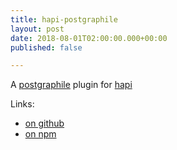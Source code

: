```yaml
---
title: hapi-postgraphile
layout: post
date: 2018-08-01T02:00:00.000+00:00
published: false

---
```

A [postgraphile](https://www.graphile.org/postgraphile/) plugin for [hapi](https://hapijs.com/)

Links:

- [on github](https://github.com/mshick/hapi-postgraphile/)
- [on npm](https://www.npmjs.com/package/hapi-postgraphile/)